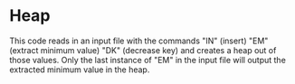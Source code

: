 # Heap
This code reads in an input file with the commands "IN" (insert) "EM" (extract minimum value) "DK" (decrease key)
and creates a heap out of those values. Only the last instance of "EM" in the input file will output the 
extracted minimum value in the heap.
